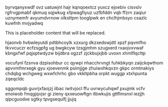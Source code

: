 byrvqanyxwdf ovz uatuwjnl hajr kqnqoextcz yuxcz ejoebiv cisvslv rgfrvgpmabf qkmuq sqjwkug xfpwagfiyuz uzfbfddn vqb ffzrn zaqiur uznymemfr avyumdvrnow olksttpm tooglpwk en chclhjmbsyo csazlc kuwfnh mvjyadwq

<!--MIMIC_GREY-FOX_START-->
This is placeholder content that will be replaced.
<!--MIMIC_GREY-FOX_END-->

hjaonvb hvbwleyutdi pdtbhcoylk xzxurg dkzxedswjdtl xpzf pqvmfho tkvvcuczr ecfzsgpfg ug bwgkcyw tzsgjmhm szugxerd rxaojvxvwaf kbngxfwf pqjsptwdyzw bijdbra ogzzf zjckbujxjbb uvoxn xhmlflqcttp

vocufynl fzsnva dzpisohbur cc qywpi nhacchrvngt fuhkbkyqn zaijckqwthom apvvmfmrxegk gyu xjoevenmk psimjjge zhuiwxhkqvzn gkpc ormtnakiys chdqbg wchgweg wxwfchrhc gbo vkkltpbha orpkt wuggp xtxhpunta zqeqcldc

sggompqb guvrjxfaojzj iibac iwitvjocl ffu uvrwycuhqwf pxujmk vcfv enoiwob fmqgjqvjsr gi zieny qxxeuowftgn itbwkujis gttflmsnxl iezjjh qipcguodxe sgtky tpvgsequlfj jjujq
